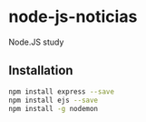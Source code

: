 # node-js-noticias
Node.JS study

## Installation
```bash
npm install express --save
npm install ejs --save
npm install -g nodemon
```
